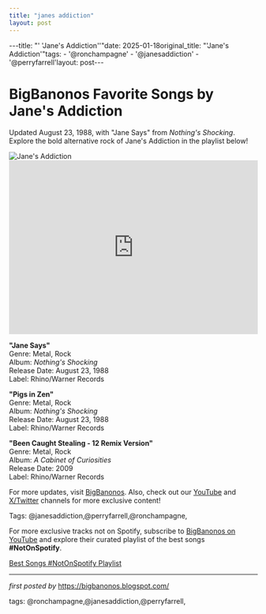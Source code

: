 ```yaml
---
title: "janes addiction"
layout: post
---
```

---title: "' 'Jane's Addiction''"date: 2025-01-18original_title: "'Jane's Addiction'"tags:  - '@ronchampagne'  - '@janesaddiction'  - '@perryfarrell'layout: post---<!-- Title of the Post --><h1 >BigBanonos Favorite Songs by Jane's Addiction</h1> <!-- Introductory Text --><p >Updated August 23, 1988, with "Jane Says" from <em>Nothing's Shocking</em>. Explore the bold alternative rock of Jane's Addiction in the playlist below!</p> <!-- Featured Image --><div > <img src="https://i.scdn.co/image/ab67616d00001e02d3645a33fd3a839d113f97bd" alt="Jane's Addiction" /></div> <!-- Spotify Embed --><div > <iframe src="https://open.spotify.com/embed/playlist/41len2UQN3uJFEIiHB4JY5?utm_source=generator" width="100%" height="352" frameborder="0" allowfullscreen="" allow="autoplay; clipboard-write; encrypted-media; fullscreen; picture-in-picture" loading="lazy"></iframe></div> <!-- Song Information --><div > <p><strong>"Jane Says"</strong><br> Genre: Metal, Rock<br> Album: <em>Nothing's Shocking</em><br> Release Date: August 23, 1988<br> Label: Rhino/Warner Records</p> <p><strong>"Pigs in Zen"</strong><br> Genre: Metal, Rock<br> Album: <em>Nothing's Shocking</em><br> Release Date: August 23, 1988<br> Label: Rhino/Warner Records</p> <p><strong>"Been Caught Stealing - 12 Remix Version"</strong><br> Genre: Metal, Rock<br> Album: <em>A Cabinet of Curiosities</em><br> Release Date: 2009<br> Label: Rhino/Warner Records</p></div> <!-- Footer Links --><div > <p>For more updates, visit <a href="https://bigbanonos.blogspot.com/" target="_blank">BigBanonos</a>. Also, check out our <a href="https://www.youtube.com/@BigBanonos" target="_blank">YouTube</a> and <a href="https://x.com/bigbanonos" target="_blank">X/Twitter</a> channels for more exclusive content!</p></div> <!-- Tags --><p >Tags: @janesaddiction,@perryfarrell,@ronchampagne,</p><!--Subscribe and Playlist Links--><div>    <p>For more exclusive tracks not on Spotify, subscribe to <a href="https://www.youtube.com/@BigBanonos" target="_blank">BigBanonos on YouTube</a> and explore their curated playlist of the best songs <strong>#NotOnSpotify</strong>.</p>    <p><a href="https://www.youtube.com/playlist?list=PLtuNtuTatqI0kFahUCbtbfenC_ET5O_tr" target="_blank">Best Songs #NotOnSpotify Playlist<br /></a></p></div><hr /><p><em>first posted by</em> <a href="https://bigbanonos.blogspot.com/" rel="noopener" target="_new">https://bigbanonos.blogspot.com/</a></p><p>tags: @ronchampagne,@janesaddiction,@perryfarrell,</p>